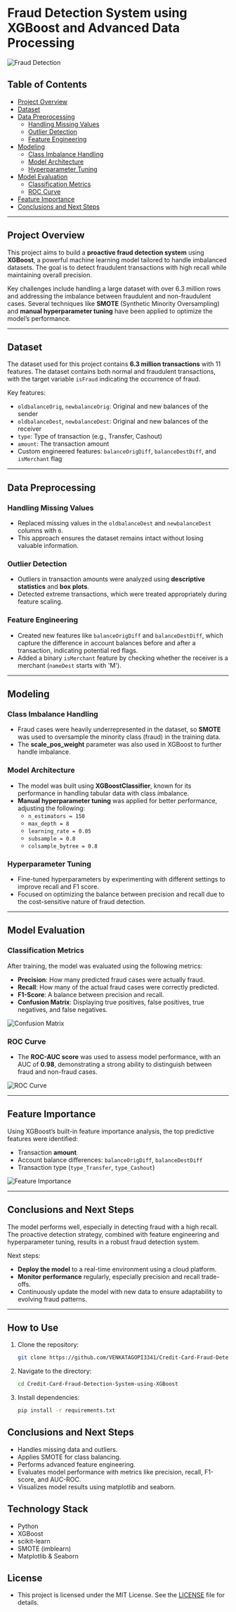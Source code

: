 
# Fraud Detection System using XGBoost and Advanced Data Processing

![Fraud Detection](fraud.jpeg)

## Table of Contents
- [Project Overview](#project-overview)
- [Dataset](#dataset)
- [Data Preprocessing](#data-preprocessing)
  - [Handling Missing Values](#handling-missing-values)
  - [Outlier Detection](#outlier-detection)
  - [Feature Engineering](#feature-engineering)
- [Modeling](#modeling)
  - [Class Imbalance Handling](#class-imbalance-handling)
  - [Model Architecture](#model-architecture)
  - [Hyperparameter Tuning](#hyperparameter-tuning)
- [Model Evaluation](#model-evaluation)
  - [Classification Metrics](#classification-metrics)
  - [ROC Curve](#roc-curve)
- [Feature Importance](#feature-importance)
- [Conclusions and Next Steps](#conclusions-and-next-steps)

---

## Project Overview
This project aims to build a **proactive fraud detection system** using **XGBoost**, a powerful machine learning model tailored to handle imbalanced datasets. The goal is to detect fraudulent transactions with high recall while maintaining overall precision.

Key challenges include handling a large dataset with over 6.3 million rows and addressing the imbalance between fraudulent and non-fraudulent cases. Several techniques like **SMOTE** (Synthetic Minority Oversampling) and **manual hyperparameter tuning** have been applied to optimize the model’s performance.

---

## Dataset
The dataset used for this project contains **6.3 million transactions** with 11 features. The dataset contains both normal and fraudulent transactions, with the target variable `isFraud` indicating the occurrence of fraud.

Key features:
- `oldbalanceOrig`, `newbalanceOrig`: Original and new balances of the sender
- `oldbalanceDest`, `newbalanceDest`: Original and new balances of the receiver
- `type`: Type of transaction (e.g., Transfer, Cashout)
- `amount`: The transaction amount
- Custom engineered features: `balanceOrigDiff`, `balanceDestDiff`, and `isMerchant` flag

---

## Data Preprocessing

### Handling Missing Values
- Replaced missing values in the `oldbalanceDest` and `newbalanceDest` columns with `0`.
- This approach ensures the dataset remains intact without losing valuable information.

### Outlier Detection
- Outliers in transaction amounts were analyzed using **descriptive statistics** and **box plots**.
- Detected extreme transactions, which were treated appropriately during feature scaling.

### Feature Engineering
- Created new features like `balanceOrigDiff` and `balanceDestDiff`, which capture the difference in account balances before and after a transaction, indicating potential red flags.
- Added a binary `isMerchant` feature by checking whether the receiver is a merchant (`nameDest` starts with 'M').

---

## Modeling

### Class Imbalance Handling
- Fraud cases were heavily underrepresented in the dataset, so **SMOTE** was used to oversample the minority class (fraud) in the training data.
- The **scale_pos_weight** parameter was also used in XGBoost to further handle imbalance.

### Model Architecture
- The model was built using **XGBoostClassifier**, known for its performance in handling tabular data with class imbalance.
- **Manual hyperparameter tuning** was applied for better performance, adjusting the following:
  - `n_estimators = 150`
  - `max_depth = 8`
  - `learning_rate = 0.05`
  - `subsample = 0.8`
  - `colsample_bytree = 0.8`

### Hyperparameter Tuning
- Fine-tuned hyperparameters by experimenting with different settings to improve recall and F1 score.
- Focused on optimizing the balance between precision and recall due to the cost-sensitive nature of fraud detection.

---

## Model Evaluation

### Classification Metrics
After training, the model was evaluated using the following metrics:
- **Precision**: How many predicted fraud cases were actually fraud.
- **Recall**: How many of the actual fraud cases were correctly predicted.
- **F1-Score**: A balance between precision and recall.
- **Confusion Matrix**: Displaying true positives, false positives, true negatives, and false negatives.

![Confusion Matrix](confusion_matrix.png)

### ROC Curve
- The **ROC-AUC score** was used to assess model performance, with an AUC of **0.98**, demonstrating a strong ability to distinguish between fraud and non-fraud cases.

![ROC Curve](roc_curve.png)

---

## Feature Importance
Using XGBoost’s built-in feature importance analysis, the top predictive features were identified:
- Transaction **amount**
- Account balance differences: `balanceOrigDiff`, `balanceDestDiff`
- Transaction type (`type_Transfer`, `type_Cashout`)

![Feature Importance](https://github.com/user-attachments/assets/5dad16f8-fc19-4c8f-ae88-e0eda523a581)

---

## Conclusions and Next Steps
The model performs well, especially in detecting fraud with a high recall. The proactive detection strategy, combined with feature engineering and hyperparameter tuning, results in a robust fraud detection system.

Next steps:
- **Deploy the model** to a real-time environment using a cloud platform.
- **Monitor performance** regularly, especially precision and recall trade-offs.
- Continuously update the model with new data to ensure adaptability to evolving fraud patterns.

---

## How to Use
1. Clone the repository:
   ```bash
   git clone https://github.com/VENKATAGOPI3341/Credit-Card-Fraud-Detection-System-using-XGBoost-.git
   ```
2. Navigate to the directory:
   ```bash
   cd Credit-Card-Fraud-Detection-System-using-XGBoost
   ```
3. Install dependencies:
   ```bash
   pip install -r requirements.txt
   ```
## Conclusions and Next Steps
- Handles missing data and outliers.
- Applies SMOTE for class balancing.
- Performs advanced feature engineering.
- Evaluates model performance with metrics like precision, recall, F1-score, and AUC-ROC.
- Visualizes model results using matplotlib and seaborn.
  
## Technology Stack
- Python
- XGBoost
- scikit-learn
- SMOTE (imblearn)
- Matplotlib & Seaborn
## License
- This project is licensed under the MIT License. See the [LICENSE](LICENSE) file for details.
